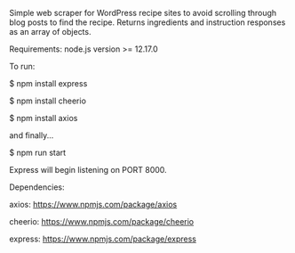 Simple web scraper for WordPress recipe sites to avoid scrolling through blog posts to find the recipe. Returns ingredients and instruction responses as an array of objects.

Requirements:
node.js version >= 12.17.0

To run:

$ npm install express

$ npm install cheerio

$ npm install axios

and finally...

$ npm run start

Express will begin listening on PORT 8000.

Dependencies:

axios: https://www.npmjs.com/package/axios

cheerio: https://www.npmjs.com/package/cheerio

express: https://www.npmjs.com/package/express
